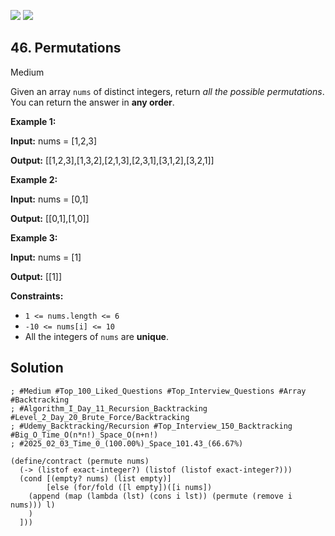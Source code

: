 [![](https://img.shields.io/github/stars/LeetCode-in-Racket/LeetCode-in-Racket?label=Stars&style=flat-square)](https://github.com/LeetCode-in-Racket/LeetCode-in-Racket)
[![](https://img.shields.io/github/forks/LeetCode-in-Racket/LeetCode-in-Racket?label=Fork%20me%20on%20GitHub%20&style=flat-square)](https://github.com/LeetCode-in-Racket/LeetCode-in-Racket/fork)

## 46\. Permutations

Medium

Given an array `nums` of distinct integers, return _all the possible permutations_. You can return the answer in **any order**.

**Example 1:**

**Input:** nums = [1,2,3]

**Output:** [[1,2,3],[1,3,2],[2,1,3],[2,3,1],[3,1,2],[3,2,1]]

**Example 2:**

**Input:** nums = [0,1]

**Output:** [[0,1],[1,0]]

**Example 3:**

**Input:** nums = [1]

**Output:** [[1]]

**Constraints:**

*   `1 <= nums.length <= 6`
*   `-10 <= nums[i] <= 10`
*   All the integers of `nums` are **unique**.

## Solution

```racket
; #Medium #Top_100_Liked_Questions #Top_Interview_Questions #Array #Backtracking
; #Algorithm_I_Day_11_Recursion_Backtracking #Level_2_Day_20_Brute_Force/Backtracking
; #Udemy_Backtracking/Recursion #Top_Interview_150_Backtracking #Big_O_Time_O(n*n!)_Space_O(n+n!)
; #2025_02_03_Time_0_(100.00%)_Space_101.43_(66.67%)

(define/contract (permute nums)
  (-> (listof exact-integer?) (listof (listof exact-integer?)))
  (cond [(empty? nums) (list empty)]
        [else (for/fold ([l empty])([i nums])
    (append (map (lambda (lst) (cons i lst)) (permute (remove i nums))) l)
    )
  ]))
```